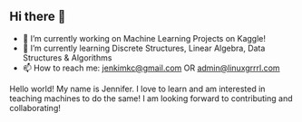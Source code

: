 ## Hi there 👋
- 🔭 I’m currently working on Machine Learning Projects on Kaggle!
- 🌱 I’m currently learning Discrete Structures, Linear Algebra, Data Structures & Algorithms
- 📫 How to reach me: jenkimkc@gmail.com OR admin@linuxgrrrl.com

Hello world! My name is Jennifer. I love to learn and am interested in teaching machines to do the same! I am looking forward to contributing and collaborating!

<!--
**jenkc/jenkc** is a ✨ _special_ ✨ repository because its `README.md` (this file) appears on your GitHub profile.

Here are some ideas to get you started:

- 🔭 I’m currently working on ...
- 🌱 I’m currently learning ...
- 👯 I’m looking to collaborate on ...
- 🤔 I’m looking for help with ...
- 💬 Ask me about ...
- 📫 How to reach me: ...
- 😄 Pronouns: ...
- ⚡ Fun fact: ...
-->
